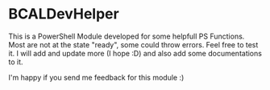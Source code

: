 # BCALDevHelper

This is a PowerShell Module developed for some helpfull PS Functions.
Most are not at the state "ready", some could throw errors.
Feel free to test it. I will add and update more (I hope :D) and also add some documentations to it.

I'm happy if you send me feedback for this module :) 
